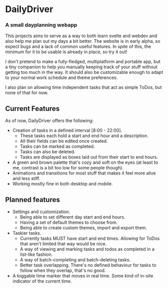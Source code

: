 # DailyDriver
### A small dayplanning webapp

This projects aims to serve as a way to both learn svelte and webdev and also help me plan out my days a bit better.
The website is in early alpha, so expect bugs and a lack of common useful features. In spite of this, the minimum for it to be usable is already in place, so try it out!

I don't pretend to make a fully-fledged, multiplatform and portable app, but a tiny companion to help you manually keeping track of your stuff without getting too much in the way. 
It should also be customizable enough to adapt to your normal work schedule and theme preferences.

I also plan on allowing time independent tasks that act as simple ToDos, but none of that for now.

## Current Features
As of now, DailyDriver offers the following:
- Creation of tasks in a defined interval [8:00 - 22:00].
    - These tasks each hold a start and end hour and a description.
    - All their fields can be edited once created.
    - Tasks can be marked as completed.
    - Tasks can also be deleted.
    - Tasks are displayed as boxes laid out from their start to end hours.
- A green and brown palette that's cozy and soft on the eyes (at least to me, contrast is a bit too low for some people though).
- Animations and transitions for most stuff that makes it feel more alive and less stiff.
- Working mostly fine in both desktop and mobile.

## Planned features
- Settings and customization.
    - Being able to set different day start and end hours.
    - Having a set of default themes to choose from.
    - Being able to create custom themes, import and export them.
- Taskier tasks.
    - Currently tasks MUST have start and end times. Allowing for ToDos that aren't limited that way would be nice.
    - A way of viewing and marking tasks and todos as completed in a list-like fashion.
    - A way of batch-completing and batch-deleting tasks.
    - Better task overlapping. There's no defined behaviour for tasks to follow when they overlap, that's no good.
- A toggable time marker that moves in real time. Some kind of in-site indicator of the current time.
